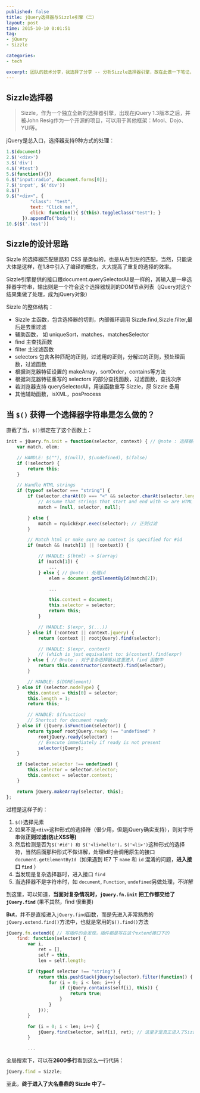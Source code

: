 ```yaml
---
published: false
title: jQuery选择器与Sizzle引擎（二）
layout: post
time: 2015-10-10 0:01:51 
tag:
- jQuery
- Sizzle

categories:
- tech

excerpt: 团队的技术分享，我选择了分享 -- 分析Sizzle选择器引擎，故在此做一下笔记，记录Sizzle学习笔记，有了新的体会会再次更新。
---
```


## Sizzle选择器

> Sizzle，作为一个独立全新的选择器引擎，出现在jQuery 1.3版本之后，并被John Resig作为一个开源的项目，可以用于其他框架：Mool、Dojo、YUI等。

jQuery是总入口，选择器支持9种方式的处理：

```javascript
1.$(document)   
2.$('<div>')
3.$('div')
4.$('#test')
5.$(function(){})
6.$("input:radio", document.forms[0]);
7.$('input', $('div'))
8.$()
9.$("<div>", {
         "class": "test",
         text: "Click me!",
         click: function(){ $(this).toggleClass("test"); }
      }).appendTo("body");
10.$($('.test'))
```

## Sizzle的设计思路

Sizzle 的选择器匹配思路和 CSS 是类似的，也是从右到左的匹配，当然，只能说大体是这样，在1.8中引入了编译的概念，大大提高了重复的选择的效率。

Sizzle引擎提供的接口跟document.querySelectorAll是一样的，其输入是一串选择器字符串，输出则是一个符合这个选择器规则的DOM节点列表（jQuery对这个结果集做了处理，成为jQuery对象）

Sizzle 的整体结构：

- Sizzle 主函数，包含选择器的切割，内部循环调用 Sizzle.find,Sizzle.filter,最后是去重过滤
- 辅助函数， 如 uniqueSort，matches，matchesSelector
- find 主查找函数
- filter 主过滤函数
- selectors 包含各种匹配的正则，过滤用的正则，分解过的正则，预处理函数，过滤函数
- 根据浏览器特征设置的 makeArray，sortOrder，contains等方法
- 根据浏览器特征重写的 selectors 的部分查找函数，过滤函数，查找次序
- 若浏览器支持 querySelectorAll，用该函数重写 Sizzle，原 Sizzle 备用
- 其他辅助函数，isXML，posProcess

## 当 `$()` 获得一个选择器字符串是怎么做的？

直截了当，`$()`绑定在了这个函数上：

```javascript
init = jQuery.fn.init = function(selector, context) { // @note : 选择器初始入口
    var match, elem;

    // HANDLE: $(""), $(null), $(undefined), $(false)
    if (!selector) {
        return this;
    }

    // Handle HTML strings
    if (typeof selector === "string") {
        if (selector.charAt(0) === "<" && selector.charAt(selector.length - 1) === ">" && selector.length >= 3) {
            // Assume that strings that start and end with <> are HTML and skip the regex check
            match = [null, selector, null];

        } else {
            match = rquickExpr.exec(selector); // 正则过滤
        }

        // Match html or make sure no context is specified for #id
        if (match && (match[1] || !context)) {

            // HANDLE: $(html) -> $(array)
            if (match[1]) {
                ...
            } else { // @note : 处理id
                elem = document.getElementById(match[2]);

                ...

                this.context = document;
                this.selector = selector;
                return this;
            }

            // HANDLE: $(expr, $(...))
        } else if (!context || context.jquery) { 
            return (context || rootjQuery).find(selector);

            // HANDLE: $(expr, context)
            // (which is just equivalent to: $(context).find(expr)
        } else { // @note : 对于复杂选择器从这里进入 find 函数中
            return this.constructor(context).find(selector);
        }

        // HANDLE: $(DOMElement)
    } else if (selector.nodeType) {
        this.context = this[0] = selector;
        this.length = 1;
        return this;

        // HANDLE: $(function)
        // Shortcut for document ready
    } else if (jQuery.isFunction(selector)) {
        return typeof rootjQuery.ready !== "undefined" ?
            rootjQuery.ready(selector) :
            // Execute immediately if ready is not present
            selector(jQuery);
    }

    if (selector.selector !== undefined) {
        this.selector = selector.selector;
        this.context = selector.context;
    }

    return jQuery.makeArray(selector, this);
};
```

过程是这样子的：

1. `$()`选择元素
2. 如果不是`<div>`这种形式的选择符（很少用，但是jQuery确实支持），则对字符串做**正则过滤(防止XSS等)**
3. 然后检测是否为`$('#id') 和 $('<li>hello')，$('<li>')`这种形式的选择符，当然后面那种形式不做详解，处理id时会调用原生的接口`document.getElementById`（如果遇到 IE7 下 `name` 和 `id` 混淆的问题，**进入接口 `find`** ）
4. 当发现是复杂选择器时，进入接口 `find`
5. 当选择器不是字符串时，如 `document`, `Function`, `undefined`另做处理，不详解

到这里，可以知道，**当面对复杂情况时，`jQuery.fn.init` 把工作都交给了 `jQuery.find`** (果不其然，find 很重要) 

**But**，并不是直接进入`jQuery.find`函数，而是先进入非常熟悉的`jQuery.extend.find()`方法中，也就是常用的`$().find()`方法

```javascript
jQuery.fn.extend({ // 写插件的会发现，插件都是写在这个extend接口下的
    find: function(selector) {
        var i,
            ret = [],
            self = this,
            len = self.length;

        if (typeof selector !== "string") {
            return this.pushStack(jQuery(selector).filter(function() {
                for (i = 0; i < len; i++) {
                    if (jQuery.contains(self[i], this)) {
                        return true;
                    }
                }
            }));
        }

        for (i = 0; i < len; i++) {
            jQuery.find(selector, self[i], ret); // 这里才是真正进入了Sizzle中
        }

		...
```

全局搜索下，可以在**2600多行**看到这么一行代码：

```javascript
jQuery.find = Sizzle;
```

至此，**终于进入了大名鼎鼎的 Sizzle 中了**~
